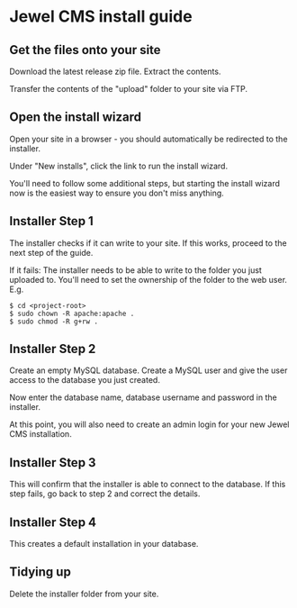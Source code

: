# Jewel CMS install guide

## Get the files onto your site

Download the latest release zip file. Extract the contents.

Transfer the contents of the "upload" folder to your site via FTP.

## Open the install wizard

Open your site in a browser - you should automatically be redirected to the installer.

Under "New installs", click the link to run the install wizard.

You'll need to follow some additional steps, but starting the install wizard now is the easiest way to ensure you don't miss anything.

## Installer Step 1

The installer checks if it can write to your site. If this works, proceed to the next step of the guide.

If it fails: The installer needs to be able to write to the folder you just uploaded to. You'll need to set the ownership of the folder to the web user. E.g.

    $ cd <project-root>
    $ sudo chown -R apache:apache .
    $ sudo chmod -R g+rw .

## Installer Step 2

Create an empty MySQL database. Create a MySQL user and give the user access to the database you just created.

Now enter the database name, database username and password in the installer.

At this point, you will also need to create an admin login for your new Jewel CMS installation.

## Installer Step 3

This will confirm that the installer is able to connect to the database. If this step fails, go back to step 2 and correct the details.

## Installer Step 4

This creates a default installation in your database.

## Tidying up

Delete the installer folder from your site.
